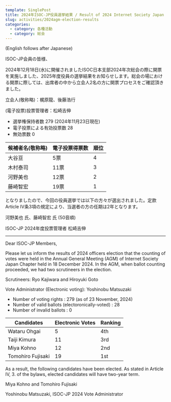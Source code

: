 ```yaml
---
template: SinglePost
title: 2024年ISOC-JP役員選挙結果 / Result of 2024 Internet Society Japan Chapter (ISOC-JP) officers election
slug: activities/2024agm-election-results
categories:
  - category: 各種活動
  - category: 総会
---
```


(English follows after Japanese)

ISOC-JP会員の皆様、

2024年12月18日(水)に開催されましたISOC日本支部2024年次総会の際に開票を実施しました、2025年度役員の選挙結果をお知らせします。総会の場における開票に際しては、出席者の中から立会人2名の方に開票プロセスをご確認頂きました。

立会人(敬称略)：梶原龍、後藤浩行

(電子投票)投票管理者：松崎吉伸

- 選挙権保持者数          279 (2024年11月23日現在)
- 電子投票による有効投票数 28 
- 無効票数                 0

|候補者名(敬称略) |電子投票得票数|順位|
|----|----|----|
|大谷亘|5票|4|
|木村泰司|11票|3|
|河野美也|12票|2|
|藤崎智宏|19票|1|

となりましたので、今回の役員選挙では以下の方々が選出されました。定款Article IV条3項の規定により、当選者の方の任期は2年となります。

河野美也 氏、藤崎智宏 氏 (50音順)


ISOC-JP 2024年度投票管理者
松崎吉伸

-----

Dear ISOC-JP Members,

Please let us inform the results of 2024 officers election that the counting of votes were held in the Annual General Meeting (AGM) of Internet Society Japan Chapter held in 18 December 2024. In the AGM, when ballot counting proceeded, we had two scrutineers in the election.

Scrutineers: Ryo Kajiwara and Hiroyuki Goto

Vote Administrator (Electronic voting): Yoshinobu Matsuzaki

- Number of voting rights : 279 (as of 23 November, 2024)
- Number of valid ballots (electoronically-voted) : 28
- Number of invalid ballots : 0

                     
|Candidates|Electronic Votes|Ranking|
|----|----|----|
|Wataru Ohgai|5|4th|
|Taiji Kimura|11|3rd|
|Miya Kohno|12|2nd|
|Tomohiro Fujisaki|19|1st|

As a result, the following candidates have been elected. As stated in Article IV, 3. of the bylaws, elected candidates will have two-year term.

Miya Kohno and Tomohiro Fujisaki

Yoshinobu Matsuzaki,
ISOC-JP 2024 Vote Administrator
